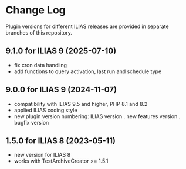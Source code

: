 # Change Log

Plugin versions for different ILIAS releases are provided in separate branches of this repository.

## 9.1.0 for ILIAS 9 (2025-07-10)
- fix cron data handling
- add functions to query activation, last run and schedule type 

## 9.0.0 for ILIAS 9 (2024-11-07)
- compatibility with ILIAS 9.5 and higher, PHP 8.1 and 8.2
- applied ILIAS coding style
- new plugin version numbering: ILIAS version . new features version . bugfix version


## 1.5.0 for ILIAS 8 (2023-05-11)
- new version for ILIAS 8
- works with TestArchiveCreator >= 1.5.1